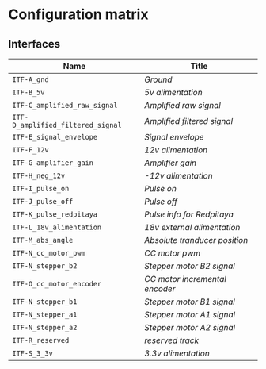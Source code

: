 # Configuration matrix

## Interfaces

| Name | Title |
|------|-------|
|`ITF-A_gnd`|_Ground_|
|`ITF-B_5v`|_5v alimentation_|
|`ITF-C_amplified_raw_signal`|_Amplified raw signal_|
|`ITF-D_amplified_filtered_signal`|_Amplified filtered signal_|
|`ITF-E_signal_envelope`|_Signal envelope_|
|`ITF-F_12v`|_12v alimentation_|
|`ITF-G_amplifier_gain`|_Amplifier gain_|
|`ITF-H_neg_12v`|_-12v alimentation_|
|`ITF-I_pulse_on`|_Pulse on_|
|`ITF-J_pulse_off`|_Pulse off_|
|`ITF-K_pulse_redpitaya`|_Pulse info for Redpitaya_|
|`ITF-L_18v_alimentation`|_18v external alimentation_|
|`ITF-M_abs_angle`|_Absolute tranducer position_|
|`ITF-N_cc_motor_pwm`|_CC motor pwm_|
|`ITF-N_stepper_b2`|_Stepper motor B2 signal_|
|`ITF-O_cc_motor_encoder`|_CC motor incremental encoder_|
|`ITF-N_stepper_b1`|_Stepper motor B1 signal_|
|`ITF-N_stepper_a1`|_Stepper motor A1 signal_|
|`ITF-N_stepper_a2`|_Stepper motor A2 signal_|
|`ITF-R_reserved`|_reserved track_|
|`ITF-S_3_3v`|_3.3v alimentation_|
